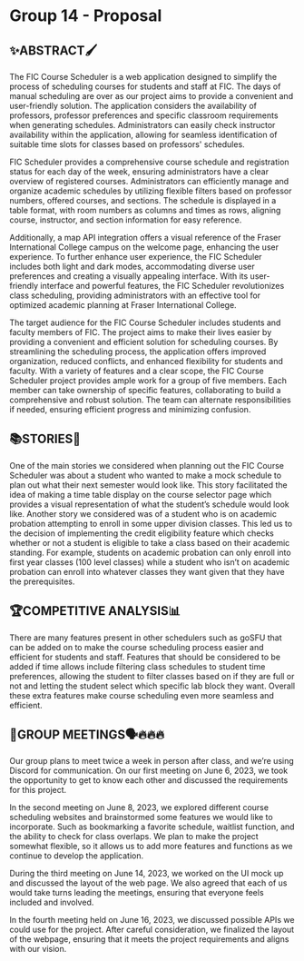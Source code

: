 # Group 14 - Proposal

## ✨ABSTRACT🖌

The FIC Course Scheduler is a web application designed to simplify the process of scheduling courses for students and staff at FIC. The days of manual scheduling are over as our project aims to provide a convenient and user-friendly solution. The application considers the availability of professors, professor preferences and specific classroom requirements when generating schedules. Administrators can easily check instructor availability within the application, allowing for seamless identification of suitable time slots for classes based on professors' schedules.

FIC Scheduler provides a comprehensive course schedule and registration status for each day of the week, ensuring administrators have a clear overview of registered courses. Administrators can efficiently manage and organize academic schedules by utilizing flexible filters based on professor numbers, offered courses, and sections. The schedule is displayed in a table format, with room numbers as columns and times as rows, aligning course, instructor, and section information for easy reference.

Additionally, a map API integration offers a visual reference of the Fraser International College campus on the welcome page, enhancing the user experience. To further enhance user experience, the FIC Scheduler includes both light and dark modes, accommodating diverse user preferences and creating a visually appealing interface. With its user-friendly interface and powerful features, the FIC Scheduler revolutionizes class scheduling, providing administrators with an effective tool for optimized academic planning at Fraser International College.

The target audience for the FIC Course Scheduler includes students and faculty members of FIC. The project aims to make their lives easier by providing a convenient and efficient solution for scheduling courses. By streamlining the scheduling process, the application offers improved organization, reduced conflicts, and enhanced flexibility for students and faculty.
With a variety of features and a clear scope, the FIC Course Scheduler project provides ample work for a group of five members. Each member can take ownership of specific features, collaborating to build a comprehensive and robust solution. The team can alternate responsibilities if needed, ensuring efficient progress and minimizing confusion.



## 📚STORIES📖

One of the main stories we considered when planning out the FIC Course Scheduler was about a student who wanted to make a mock schedule to plan out what their next semester would look like. This story facilitated the idea of making a time table display on the course selector page which provides a visual representation of what the student’s schedule would look like. Another story we considered was of a student who is on academic probation attempting to enroll in some upper division classes. This led us to the decision of implementing the credit eligibility feature which checks whether or not a student is eligible to take a class based on their academic standing. For example, students on academic probation can only enroll into first year classes (100 level classes) while a student who isn’t on academic probation can enroll into whatever classes they want given that they have the prerequisites. 



## 🏆COMPETITIVE ANALYSIS📊

There are many features present in other schedulers such as goSFU that can be added on to make the course scheduling process easier and efficient for students and staff. Features that should be considered to be added if time allows include filtering class schedules to student time preferences, allowing the student to filter classes based on if they are full or not and letting the student select which specific lab block they want. Overall these extra features make course scheduling even more seamless and efficient.



## 👥GROUP MEETINGS🗣🔥🔥🔥
Our group plans to meet twice a week in person after class, and we’re using Discord for communication. On our first meeting on June 6, 2023, we took the opportunity to get to know each other and discussed the requirements for this project.

In the second meeting on June 8, 2023, we explored different course scheduling websites and brainstormed some features we would like to incorporate. Such as bookmarking a favorite schedule, waitlist function, and the ability to check for class overlaps. We plan to make the project somewhat flexible, so it allows us to add more features and functions as we continue to develop the application.

During the third meeting on June 14, 2023, we worked on the UI mock up and discussed the layout of the web page. We also agreed that each of us would take turns leading the meetings, ensuring that everyone feels included and involved.

In the fourth meeting held on June 16, 2023, we discussed possible APIs we could use for the project. After careful consideration, we finalized the layout of the webpage, ensuring that it meets the project requirements and aligns with our vision.
